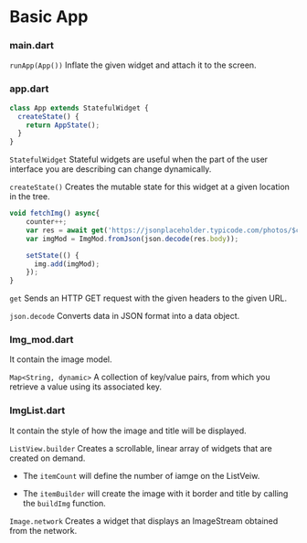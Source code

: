 # Basic App

### main.dart

`runApp(App())` Inflate the given widget and attach it to the screen.

### app.dart

```javascript
class App extends StatefulWidget {
  createState() {
    return AppState();
  }
}
```

`StatefulWidget` Stateful widgets are useful when the part of the user interface you are describing can change dynamically.

`createState()` Creates the mutable state for this widget at a given location in the tree.


```javascript
void fetchImg() async{
    counter++;
    var res = await get('https://jsonplaceholder.typicode.com/photos/$counter');
    var imgMod = ImgMod.fromJson(json.decode(res.body));

    setState(() {
      img.add(imgMod);
    });
}
```

`get` Sends an HTTP GET request with the given headers to the given URL.

	
`json.decode` Converts data in JSON format into a data object.

### Img_mod.dart

It contain the image model.

`Map<String, dynamic>` A collection of key/value pairs, from which you retrieve a value using its associated key.

### ImgList.dart

It contain the style of how the image and title will be displayed.

`ListView.builder` Creates a scrollable, linear array of widgets that are created on demand.

* The `itemCount` will define the number of iamge on the ListVeiw.

* The `itemBuilder` will create the image with it border and title by calling the `buildImg` function.

`Image.network` Creates a widget that displays an ImageStream obtained from the network.
